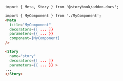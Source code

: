 ```md filename="MyComponent.stories.mdx" renderer="common" language="mdx"
import { Meta, Story } from '@storybook/addon-docs';

import { MyComponent } from './MyComponent';
<Meta
  title="MyComponent"
  decorators={[ ... ]}
  parameters={{ ... }}
  component={MyComponent}
/>

<Story 
  name="story" 
  decorators={[ ... ]} 
  parameters={{ ... }} >
...
</Story>
```
